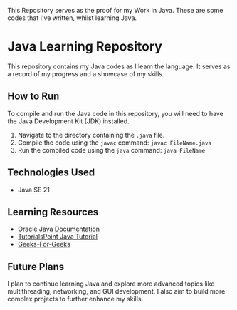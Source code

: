 This Repository serves as the proof for my Work in Java. 
These are some codes that I've written, whilst learning Java.

# Java Learning Repository

This repository contains my Java codes as I learn the language. It serves as a record of my progress and a showcase of my skills.



## How to Run

To compile and run the Java code in this repository, you will need to have the Java Development Kit (JDK) installed.

1.  Navigate to the directory containing the `.java` file.
2.  Compile the code using the `javac` command: `javac FileName.java`
3.  Run the compiled code using the `java` command: `java FileName`

## Technologies Used

* Java SE 21

## Learning Resources

* [Oracle Java Documentation](https://docs.oracle.com/en/java/)
* [TutorialsPoint Java Tutorial](https://www.tutorialspoint.com/java/index.htm)
* [Geeks-For-Geeks](https://www.geeksforgeeks.org/java)


## Future Plans

I plan to continue learning Java and explore more advanced topics like multithreading, networking, and GUI development. I also aim to build more complex projects to further enhance my skills.
